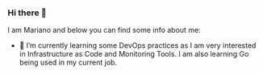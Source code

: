 ### Hi there 👋

I am Mariano and below you can find some info about me:

- 🌱 I’m currently learning some DevOps practices as I am very interested in Infrastructure as Code and Monitoring Tools. I am also learning Go being used in my current job.
